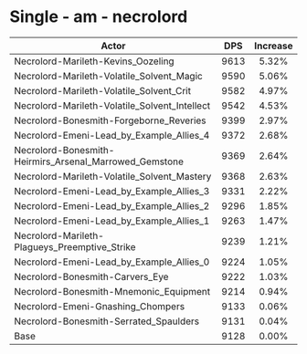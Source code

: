 # Single - am - necrolord
| Actor | DPS | Increase |
|---|:---:|:---:|
|Necrolord-Marileth-Kevins_Oozeling|9613|5.32%|
|Necrolord-Marileth-Volatile_Solvent_Magic|9590|5.06%|
|Necrolord-Marileth-Volatile_Solvent_Crit|9582|4.97%|
|Necrolord-Marileth-Volatile_Solvent_Intellect|9542|4.53%|
|Necrolord-Bonesmith-Forgeborne_Reveries|9399|2.97%|
|Necrolord-Emeni-Lead_by_Example_Allies_4|9372|2.68%|
|Necrolord-Bonesmith-Heirmirs_Arsenal_Marrowed_Gemstone|9369|2.64%|
|Necrolord-Marileth-Volatile_Solvent_Mastery|9368|2.63%|
|Necrolord-Emeni-Lead_by_Example_Allies_3|9331|2.22%|
|Necrolord-Emeni-Lead_by_Example_Allies_2|9296|1.85%|
|Necrolord-Emeni-Lead_by_Example_Allies_1|9263|1.47%|
|Necrolord-Marileth-Plagueys_Preemptive_Strike|9239|1.21%|
|Necrolord-Emeni-Lead_by_Example_Allies_0|9224|1.05%|
|Necrolord-Bonesmith-Carvers_Eye|9222|1.03%|
|Necrolord-Bonesmith-Mnemonic_Equipment|9214|0.94%|
|Necrolord-Emeni-Gnashing_Chompers|9133|0.06%|
|Necrolord-Bonesmith-Serrated_Spaulders|9131|0.04%|
|Base|9128|0.00%|

